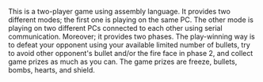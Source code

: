 This is a two-player game using assembly language. It provides two different modes; the first one is playing on the same PC. The other mode is playing on two different PCs connected to each other using serial communication. Moreover; it provides two phases. The play-winning way is to defeat your opponent using your available limited number of bullets, try to avoid other opponent's bullet and/or the fire face in phase 2, and collect game prizes as much as you can. The game prizes are freeze, bullets, bombs, hearts, and shield. 
